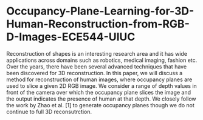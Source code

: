 # Occupancy-Plane-Learning-for-3D-Human-Reconstruction-from-RGB-D-Images-ECE544-UIUC
Reconstruction of shapes is an interesting research area and it has wide applications
across domains such as robotics, medical imaging, fashion etc. Over the years,
there have been several advanced techniques that have been discovered for 3D
reconstruction. In this paper, we will discuss a method for reconstruction of human
images, where occupancy planes are used to slice a given 2D RGB image. We
consider a range of depth values in front of the camera over which the occupancy
plane slices the image and the output indicates the presence of human at that depth.
We closely follow the work by Zhao et al. [1] to generate occupancy planes though
we do not continue to full 3D reconsutrction.
